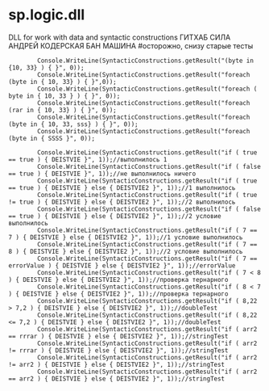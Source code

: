 # sp.logic.dll
DLL for work with data and syntactic constructions
ГИТХАБ СИЛА
АНДРЕЙ КОДЕРСКАЯ БАН МАШИНА
#осторожно, снизу старые тесты
            
            Console.WriteLine(SyntacticConstructions.getResult("(byte in {10, 33} ) { }", 0)); 
            Console.WriteLine(SyntacticConstructions.getResult("foreach (byte in { 10, 33} ) { }",0));
            Console.WriteLine(SyntacticConstructions.getResult("foreach ( byte in { 10, 33 } ) { }", 0));
            Console.WriteLine(SyntacticConstructions.getResult("foreach (rar in { 10, 33} ) { }", 0));
            Console.WriteLine(SyntacticConstructions.getResult("foreach (byte in { 10, 33, sss} ) { }", 0));
            Console.WriteLine(SyntacticConstructions.getResult("foreach (byte in { SSSS }", 0));
            
            Console.WriteLine(SyntacticConstructions.getResult("if ( true == true ) { DEISTVIE }", 1));//выполнилось 1
            Console.WriteLine(SyntacticConstructions.getResult("if ( false == true ) { DEISTVIE }", 1));//не выполнилось ничего
            Console.WriteLine(SyntacticConstructions.getResult("if ( true == true ) { DEISTVIE } else { DEISTVIE2 }", 1));//1 выполнилось
            Console.WriteLine(SyntacticConstructions.getResult("if ( true != true ) { DEISTVIE } else { DEISTVIE2 }", 1));//2 выполнилось
            Console.WriteLine(SyntacticConstructions.getResult("if ( false == true ) { DEISTVIE } else { DEISTVIE2 }", 1));//2 условие выполнилось
            Console.WriteLine(SyntacticConstructions.getResult("if ( 7 == 7 ) { DEISTVIE } else { DEISTVIE2 }", 1));//1 условие выполнилось
            Console.WriteLine(SyntacticConstructions.getResult("if ( 7 == 8 ) { DEISTVIE } else { DEISTVIE2 }", 1));//2 условие выполнилось
            Console.WriteLine(SyntacticConstructions.getResult("if ( 7 == errorValue ) { DEISTVIE } else { DEISTVIE2 }", 1));//errorValue
            Console.WriteLine(SyntacticConstructions.getResult("if ( 7 < 8 ) { DEISTVIE } else { DEISTVIE2 }", 1));//проверка тернарного
            Console.WriteLine(SyntacticConstructions.getResult("if ( 8 < 7 ) { DEISTVIE } else { DEISTVIE2 }", 1));//проверка тернарного
            Console.WriteLine(SyntacticConstructions.getResult("if ( 8,22 > 7,2 ) { DEISTVIE } else { DEISTVIE2 }", 1));//doubleTest
            Console.WriteLine(SyntacticConstructions.getResult("if ( 8,22 <= 7,2 ) { DEISTVIE } else { DEISTVIE2 }", 1));//doubleTest
            Console.WriteLine(SyntacticConstructions.getResult("if ( arr2 == rrrar ) { DEISTVIE } else { DEISTVIE2 }", 1));//stringTest
            Console.WriteLine(SyntacticConstructions.getResult("if ( arr2 != rrrar ) { DEISTVIE } else { DEISTVIE2 }", 1));//stringTest
            Console.WriteLine(SyntacticConstructions.getResult("if ( arr2 != arr2 ) { DEISTVIE } else { DEISTVIE2 }", 1));//stringTest
            Console.WriteLine(SyntacticConstructions.getResult("if ( arr2 == arr2 ) { DEISTVIE } else { DEISTVIE2 }", 1));//stringTest
